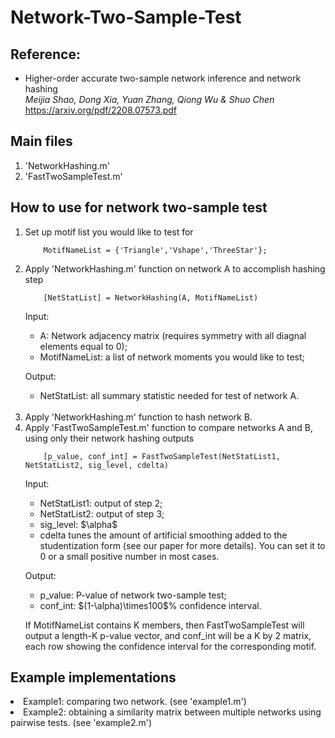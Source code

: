 # Network-Two-Sample-Test

<h2>Reference:</h2>

* Higher-order accurate two-sample network inference and network hashing<br />
<i>Meijia Shao, Dong Xia, Yuan Zhang, Qiong Wu & Shuo Chen</i><br>
https://arxiv.org/pdf/2208.07573.pdf



<h2>Main files</h2>

1. 'NetworkHashing.m'
2. 'FastTwoSampleTest.m'


<h2>How to use for network two-sample test </h2>

<ol>
<li>  Set up motif list you would like to test for 
  
  <br>
  
        MotifNameList = {'Triangle','Vshape','ThreeStar'};
 
<li>  Apply 'NetworkHashing.m' function on network A to accomplish hashing step 
  
  <br>

        [NetStatList] = NetworkHashing(A, MotifNameList)
  Input:
  <ul>
    <li> A: Network adjacency matrix (requires symmetry with all diagnal elements equal to 0);
     <li> MotifNameList: a list of network moments you would like to test;
  </ul>
  
  Output: 
  <ul>
     <li> NetStatList: all summary statistic needed for test of network A.
  </ul>
  
  <br>
  
<li> Apply 'NetworkHashing.m' function to hash network B. <br >
  
<li> Apply 'FastTwoSampleTest.m' function to compare networks A and B, using only their network hashing outputs <br>

        [p_value, conf_int] = FastTwoSampleTest(NetStatList1, NetStatList2, sig_level, cdelta)
    
  Input:
  <ul>
     <li> NetStatList1: output of step 2;
     <li> NetStatList2: output of step 3;
     <li> sig_level: $\alpha$
     <li> cdelta tunes the amount of artificial smoothing added to the studentization form (see our paper for more details).  You can set it to 0 or a small positive number in most cases.
  </ul>

  Output:
  <ul>
     <li> p_value: P-value of network two-sample test;
     <li> conf_int: $(1-\alpha)\times100$% confidence interval.
  </ul>
  
  If MotifNameList contains K members, then FastTwoSampleTest will output a length-K p-value vector, and conf_int will be a K by 2 matrix, each row showing the confidence interval for the corresponding motif.
    
</ol>




<h2> Example implementations </h2>
   <li>  Example1: comparing two network. (see 'example1.m')
   <li>  Example2: obtaining a similarity matrix between multiple networks using pairwise tests. (see 'example2.m')





